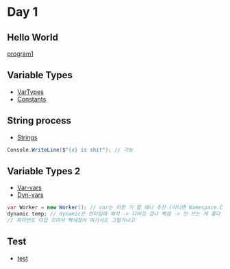 # Day 1

## Hello World
[program1](./DAY1_Program1.cs)

## Variable Types
- [VarTypes](./VarTypes.cs)
- [Constants](./Constant.cs)

## String process
- [Strings](./Strings.cs)

```cs
Console.WriteLine($"{x} is shit"); // 가능
```

## Variable Types 2
- [Var-vars](./Var-vars.cs)
- [Dyn-vars](./Dyn-vars.cs)
```cs
var Worker = new Worker(); // var는 이런 거 할 때나 추천 (아니면 Namespace.Class라는 형식으로 지정해야 돼서 귀찮음)
dynamic temp; // dynamic은 런타임에 해석 -> 디버깅 겁나 빡셈 -> 안 쓰는 게 좋다
// 파이썬도 타입 꼬여서 빡세잖아 여기서도 그럴거냐고
```

## Test
- [test](./Test.cs)